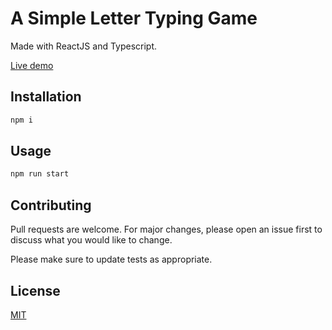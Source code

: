 # A Simple Letter Typing Game

Made with ReactJS and Typescript.

[Live demo](https://kevinshianto.github.io/react-typing-quiz/)

## Installation

```bash
npm i
```

## Usage

```bash
npm run start
```

## Contributing

Pull requests are welcome. For major changes, please open an issue first
to discuss what you would like to change.

Please make sure to update tests as appropriate.

## License

[MIT](https://choosealicense.com/licenses/mit/)
